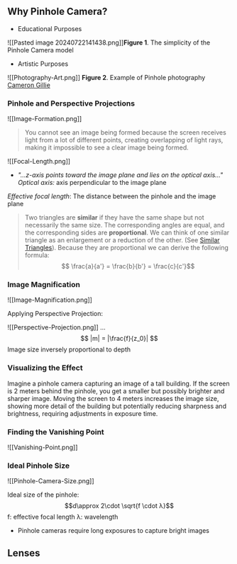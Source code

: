 ## Why Pinhole Camera?

- Educational Purposes

![[Pasted image 20240722141438.png]]**Figure 1**. The simplicity of the Pinhole Camera model

- Artistic Purposes

![[Photography-Art.png]]
**Figure 2**. Example of Pinhole photography [Cameron Gillie ](https://thepinholething.com/pinhole-photography/)

### Pinhole and Perspective Projections

![[Image-Formation.png]]

>You cannot see an image being formed because the screen receives light from a lot of different points, creating overlapping of light rays, making it impossible to see a clear image being formed.


![[Focal-Length.png]]

- *"...z-axis points toward the image plane and lies on the optical axis..."*
  *Optical axis:* axis perpendicular to the image plane

*Effective focal length*: The distance between the pinhole and the image plane

>Two triangles are **similar** if they have the same shape but not necessarily the same size. The corresponding angles are equal, and the corresponding sides are **proportional**. We can think of one similar triangle as an enlargement or a reduction of the other. (See [Similar Triangles](https://math.libretexts.org/Bookshelves/Precalculus/Trigonometry_(Yoshiwara)/01%3A_Triangles_and_Circles/1.01%3A_Similar_Triangles)).
> Because they are proportional we can derive the following formula:
> $$ \frac{a}{a'} = \frac{b}{b'} = \frac{c}{c'}$$

### Image Magnification

![[Image-Magnification.png]]

Applying Perspective Projection:

![[Perspective-Projection.png]]
...
$$ 
|m| = |\frac{f}{z_0}|
$$
Image size inversely proportional to depth  

### Visualizing the Effect

Imagine a pinhole camera capturing an image of a tall building. If the screen is 2 meters behind the pinhole, you get a smaller but possibly brighter and sharper image. Moving the screen to 4 meters increases the image size, showing more detail of the building but potentially reducing sharpness and brightness, requiring adjustments in exposure time.

### Finding the Vanishing Point

![[Vanishing-Point.png]]

### Ideal Pinhole Size

![[Pinhole-Camera-Size.png]]

Ideal size of the pinhole:
$$d\approx 2\cdot \sqrt{f \cdot λ}$$
f: effective focal length
λ: wavelength

- Pinhole cameras require long exposures to capture bright images

## Lenses


